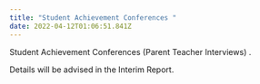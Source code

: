 ```yaml
---
title: "Student Achievement Conferences "
date: 2022-04-12T01:06:51.841Z
---
```

Student Achievement Conferences 
(Parent Teacher Interviews).  

Details will be advised in the Interim Report.
